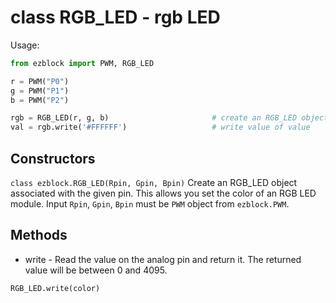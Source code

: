 # class RGB_LED - rgb LED

Usage:
```python
from ezblock import PWM, RGB_LED

r = PWM("P0")
g = PWM("P1")
b = PWM("P2")

rgb = RGB_LED(r, g, b)                       # create an RGB_LED object from a pin
val = rgb.write('#FFFFFF')                   # write value of value
```
## Constructors
```class ezblock.RGB_LED(Rpin, Gpin, Bpin)```
Create an RGB_LED object associated with the given pin. This allows you set the color of an RGB LED module. Input `Rpin`, `Gpin`, `Bpin` must be `PWM` object from `ezblock.PWM`.

## Methods
- write - Read the value on the analog pin and return it. The returned value will be between 0 and 4095.
```python
RGB_LED.write(color)
```
